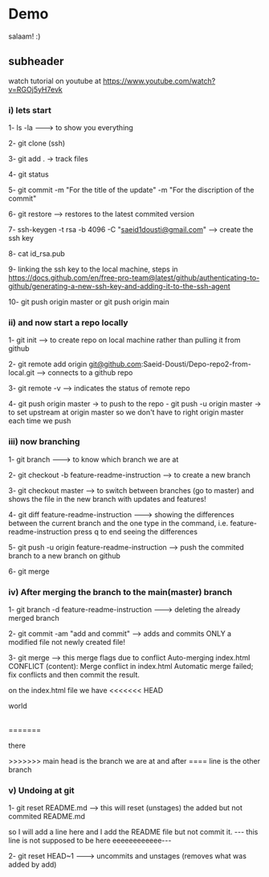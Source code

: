 # Demo

salaam! :)

## subheader

watch tutorial on youtube at 
https://www.youtube.com/watch?v=RGOj5yH7evk

### i) lets start

1- ls -la ---> to show you everything

2- git clone (ssh)

3- git add .  -> track files

4- git status

5- git commit -m "For the title of the update" -m "For the discription of the commit"

6- git restore --> restores to the latest commited version

7- ssh-keygen -t rsa -b 4096 -C "saeid1dousti@gmail.com"  -->  create the ssh key

8- cat id_rsa.pub

9- linking the ssh key to the local machine, 
    steps in https://docs.github.com/en/free-pro-team@latest/github/authenticating-to-github/generating-a-new-ssh-key-and-adding-it-to-the-ssh-agent

10- git push origin master
 or git push origin main
      
### ii) and now start a repo locally

1- git init --> to create repo on local machine rather than pulling it from github

2- git remote add origin git@github.com:Saeid-Dousti/Depo-repo2-from-local.git   -->  connects to a github repo    

3- git remote -v --> indicates the status of remote repo

4- git push origin master  -> to push to the repo
       -  git push -u origin master -> to set upstream at origin master so we don't have to right origin master each time we push

### iii) now branching

1- git branch ---> to know which branch we are at

2- git checkout -b feature-readme-instruction  --> to create a new branch

3- git checkout master --> to switch between branches (go to master) and shows the file in the new branch with updates and features!

4- git diff feature-readme-instruction     --->  showing the differences between the current branch and the one type in the command, i.e. feature-readme-instruction
    press q to end seeing the differences
    
5- git push -u origin feature-readme-instruction --> push the commited branch to a new branch on github

6- git merge 

### iv) After merging the branch to the main(master) branch

1- git branch -d feature-readme-instruction  ---> deleting the already merged branch

2- git commit -am "add and commit"  --> adds and commits ONLY a modified file not newly created file!

3- git merge --> this merge flags due to conflict
        Auto-merging index.html
        CONFLICT (content): Merge conflict in index.html
        Automatic merge failed; fix conflicts and then commit the result.
        
   on the index.html file we have 
        <<<<<<< HEAD
        <p>world</p>    
        =======
        <p>there</p>
        >>>>>>> main
    head is the branch we are at and after ==== line is the other branch

### v) Undoing at git

1- git reset README.md  --> this will reset (unstages) the added but not commited README.md

so I will add a line here and I add the README file but not commit it. 
 --- this line is not supposed to be here eeeeeeeeeeee---
 
2- git reset HEAD~1  ---> uncommits and unstages (removes what was added by add)


